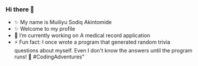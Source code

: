 ### Hi there 👋

<!--**k33ngTomide/k33ngTomide** is a ✨ _special_ ✨ repository because its `README.md` (this file) appears on your GitHub profile.-->

- ✨ My name is Muiliyu Sodiq Akintomide 
- ✨ Welcome to my profile
- 🔭 I’m currently working on A medical record application
- ⚡ Fun fact: I once wrote a program that generated random trivia questions about myself. Even I don't know the answers until the program runs! 🚀 #CodingAdventures"

